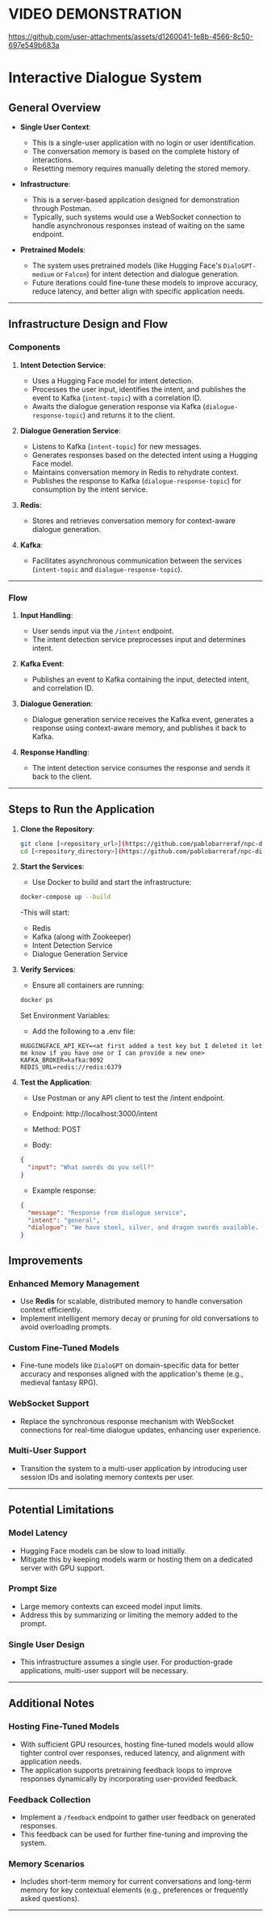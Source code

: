 # **VIDEO DEMONSTRATION**

https://github.com/user-attachments/assets/d1260041-1e8b-4566-8c50-697e549b683a

# **Interactive Dialogue System**

## **General Overview**

- **Single User Context**:

  - This is a single-user application with no login or user identification.
  - The conversation memory is based on the complete history of interactions.
  - Resetting memory requires manually deleting the stored memory.

- **Infrastructure**:

  - This is a server-based application designed for demonstration through Postman.
  - Typically, such systems would use a WebSocket connection to handle asynchronous responses instead of waiting on the same endpoint.

- **Pretrained Models**:
  - The system uses pretrained models (like Hugging Face's `DialoGPT-medium` or `Falcon`) for intent detection and dialogue generation.
  - Future iterations could fine-tune these models to improve accuracy, reduce latency, and better align with specific application needs.

---

## **Infrastructure Design and Flow**

### **Components**

1. **Intent Detection Service**:

   - Uses a Hugging Face model for intent detection.
   - Processes the user input, identifies the intent, and publishes the event to Kafka (`intent-topic`) with a correlation ID.
   - Awaits the dialogue generation response via Kafka (`dialogue-response-topic`) and returns it to the client.

2. **Dialogue Generation Service**:

   - Listens to Kafka (`intent-topic`) for new messages.
   - Generates responses based on the detected intent using a Hugging Face model.
   - Maintains conversation memory in Redis to rehydrate context.
   - Publishes the response to Kafka (`dialogue-response-topic`) for consumption by the intent service.

3. **Redis**:

   - Stores and retrieves conversation memory for context-aware dialogue generation.

4. **Kafka**:
   - Facilitates asynchronous communication between the services (`intent-topic` and `dialogue-response-topic`).

---

### **Flow**

1. **Input Handling**:

   - User sends input via the `/intent` endpoint.
   - The intent detection service preprocesses input and determines intent.

2. **Kafka Event**:

   - Publishes an event to Kafka containing the input, detected intent, and correlation ID.

3. **Dialogue Generation**:

   - Dialogue generation service receives the Kafka event, generates a response using context-aware memory, and publishes it back to Kafka.

4. **Response Handling**:
   - The intent detection service consumes the response and sends it back to the client.

---

## **Steps to Run the Application**

1. **Clone the Repository**:
   ```bash
   git clone [<repository_url>](https://github.com/pablobarreraf/npc-dialogues.git)
   cd [<repository_directory>](https://github.com/pablobarreraf/npc-dialogues.git)
   ```
2. **Start the Services**:

   - Use Docker to build and start the infrastructure:

   ```bash
   docker-compose up --build
   ```

   -This will start:

   - Redis
   - Kafka (along with Zookeeper)
   - Intent Detection Service
   - Dialogue Generation Service

3. **Verify Services**:

   - Ensure all containers are running:

   ```bash
   docker ps
   ```

   Set Environment Variables:

   - Add the following to a .env file:

   ```env
   HUGGINGFACE_API_KEY=<at first added a test key but I deleted it let me know if you have one or I can provide a new one>
   KAFKA_BROKER=kafka:9092
   REDIS_URL=redis://redis:6379
   ```

4. **Test the Application**:

   - Use Postman or any API client to test the /intent endpoint.

   - Endpoint: http://localhost:3000/intent
   - Method: POST
   - Body:

   ```json
   {
     "input": "What swords do you sell?"
   }
   ```

   - Example response:

   ```json
   {
     "message": "Response from dialogue service",
     "intent": "general",
     "dialogue": "We have steel, silver, and dragon swords available. Which one would you like to know more about?"
   }
   ```

## **Improvements**

### **Enhanced Memory Management**

- Use **Redis** for scalable, distributed memory to handle conversation context efficiently.
- Implement intelligent memory decay or pruning for old conversations to avoid overloading prompts.

### **Custom Fine-Tuned Models**

- Fine-tune models like `DialoGPT` on domain-specific data for better accuracy and responses aligned with the application's theme (e.g., medieval fantasy RPG).

### **WebSocket Support**

- Replace the synchronous response mechanism with WebSocket connections for real-time dialogue updates, enhancing user experience.

### **Multi-User Support**

- Transition the system to a multi-user application by introducing user session IDs and isolating memory contexts per user.

---

## **Potential Limitations**

### **Model Latency**

- Hugging Face models can be slow to load initially.
- Mitigate this by keeping models warm or hosting them on a dedicated server with GPU support.

### **Prompt Size**

- Large memory contexts can exceed model input limits.
- Address this by summarizing or limiting the memory added to the prompt.

### **Single User Design**

- This infrastructure assumes a single user. For production-grade applications, multi-user support will be necessary.

---

## **Additional Notes**

### **Hosting Fine-Tuned Models**

- With sufficient GPU resources, hosting fine-tuned models would allow tighter control over responses, reduced latency, and alignment with application needs.
- The application supports pretraining feedback loops to improve responses dynamically by incorporating user-provided feedback.

### **Feedback Collection**

- Implement a `/feedback` endpoint to gather user feedback on generated responses.
- This feedback can be used for further fine-tuning and improving the system.

### **Memory Scenarios**

- Includes short-term memory for current conversations and long-term memory for key contextual elements (e.g., preferences or frequently asked questions).

---
